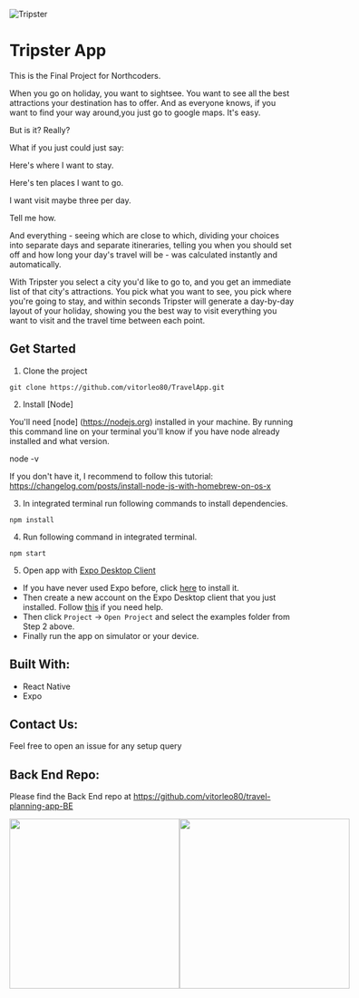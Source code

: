 ![Tripster](https://res.cloudinary.com/dbg0gmsjs/image/upload/v1531081738/Screen_Shot_2018-07-08_at_9.28.20_PM.png)

# Tripster App

This is the Final Project for Northcoders. 

When you go on holiday, you want to sightsee. You want to see all the best attractions your destination has to offer. And as everyone knows, if you want to find your way around,you just go to google maps. It's easy.

But is it? Really?

What if you just could just say:

Here's where I want to stay.

Here's ten places I want to go.

I want visit maybe three per day.

Tell me how.

And everything - seeing which are close to which, dividing your choices into separate days and separate itineraries, telling you when you should set off and how long your day's travel will be - was calculated instantly and automatically.

With Tripster you select a city you'd like to go to, and you get an immediate list of that city's attractions. You pick what you want to see, you pick where you're going to stay, and within seconds Tripster will generate a day-by-day layout of your holiday, showing you the best way to visit everything you want to visit and the travel time between each point.

## Get Started

1. Clone the project

```
git clone https://github.com/vitorleo80/TravelApp.git
```

2. Install [Node]

You'll need [node] (https://nodejs.org) installed in your machine. By running this command line on your terminal you'll know if you have node already installed and what version.

node -v

If you don't have it, I recommend to follow this tutorial: https://changelog.com/posts/install-node-js-with-homebrew-on-os-x

3. In integrated terminal run following commands to install dependencies.

```
npm install
```

4. Run following command in integrated terminal. 

```
npm start
```

5. Open app with [Expo Desktop Client](https://docs.expo.io/versions/v16.0.0/index.html)
  - If you have never used Expo before, click [here](https://docs.expo.io/versions/v16.0.0/introduction/installation.html) to install it.
  - Then create a new account on the Expo Desktop client that you just installed. Follow [this](https://docs.expo.io/versions/v16.0.0/guides/up-and-running.html#create-an-account) if you need help.
  - Then click `Project` -> `Open Project` and select the examples folder from Step 2 above.
  - Finally run the app on simulator or your device.



## Built With:
- React Native
- Expo

## Contact Us:
Feel free to open an issue for any setup query

## Back End Repo:
Please find the Back End repo at https://github.com/vitorleo80/travel-planning-app-BE


<div style="display: flex; flex-direction: row; margin-bottom: 20px">
<img src="https://res.cloudinary.com/dbg0gmsjs/image/upload/v1531083236/screens.png" width="300" />
<img src="https://res.cloudinary.com/dbg0gmsjs/image/upload/v1531083240/SLIDE-6.png" width="300" />
</div>
<!-- <div style="display: flex; flex-direction: row; margin-top: 20px">
<img src="https://user-images.githubusercontent.com/7840686/32702791-b947eedc-c7a0-11e7-8e8c-7dff1bd80564.gif" width="300" />
</div>
<div style="display: flex; flex-direction: row; margin-top: 20px;">
<img width="324" alt="screen shot 2017-11-12 at 11 51 39 am" src="https://user-images.githubusercontent.com/7840686/32702796-bfd38c8e-c7a0-11e7-8042-06851bdbf0ae.png">
<img src="https://user-images.githubusercontent.com/7840686/32702795-bfbbb3de-c7a0-11e7-8eda-dc10a9406639.png" width="324" />
</div> -->

